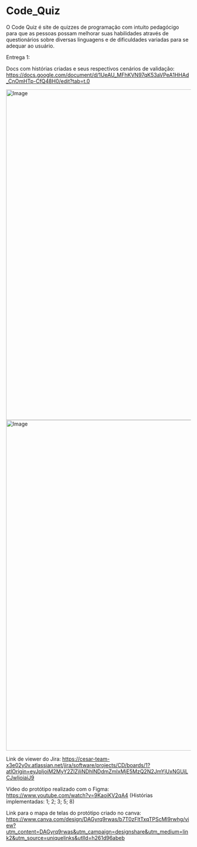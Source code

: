# Code_Quiz
O Code Quiz é site de quizzes de programação com intuito pedagócigo para que as pessoas possam melhorar suas habilidades através de questionários sobre diversas linguagens e de dificuldades variadas para se adequar ao usuário.

Entrega 1:

Docs com histórias criadas e seus respectivos cenários de validação: https://docs.google.com/document/d/1UeAU_MFhKVN97qK53aVPeA1HHAd_CnOmHTp-CfQ48H0/edit?tab=t.0

<img width="1440" height="900" alt="Image" src="https://github.com/user-attachments/assets/d47ea6c6-76d9-4842-a819-8347cac9dfd3" />

<img width="1440" height="900" alt="Image" src="https://github.com/user-attachments/assets/2ec8f6ba-6e66-4c15-828d-8b33bb3ae455" />

Link de viewer do Jira: https://cesar-team-x3e02y0v.atlassian.net/jira/software/projects/CD/boards/1?atlOrigin=eyJpIjoiM2MyY2ZlZjliNDhlNDdmZmIxMjE5MzQ2N2JmYjUxNGUiLCJwIjoiaiJ9

Vídeo do protótipo realizado com o Figma: https://www.youtube.com/watch?v=9KaoiKV2qA4 (Histórias implementadas: 1; 2; 3; 5; 8)

Link para o mapa de telas do protótipo criado no canva: https://www.canva.com/design/DAGyrq9rwas/b7T0zFltTxqTPScMl9rwhg/view?utm_content=DAGyrq9rwas&utm_campaign=designshare&utm_medium=link2&utm_source=uniquelinks&utlId=h261d96abeb
